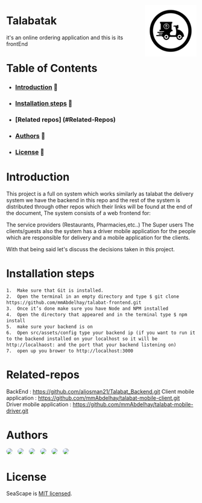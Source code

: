 <img src="./public/logo.png" align="right" width="27%" style="margin-top:15px"/>

# Talabatak

it's an online ordering application and this is its frontEnd

# Table of Contents

- ### [Introduction](#Introduction) :microphone:
- ### [Installation steps](#Getting-Started) :memo:
- ### [Related repos] (#Related-Repos)
- ### [Authors](#Authors) :thinking:
- ### [License](#License) :closed_book:

# Introduction

This project is a full on system which works similarly as talabat the delivery system we have the backend in this repo and the rest of the system is distributed through other repos which their links will be found at the end of the document, The system consists of a web frontend for:

The service providers (Restaurants, Pharmacies,etc..)
The Super users
The clients/guests
also the system has a driver mobile application for the people which are responsible for delivery and a mobile application for the clients.

With that being said let's discuss the decisions taken in this project.

# Installation steps

    1.	Make sure that Git is installed.
    2.	Open the terminal in an empty directory and type $ git clone https://github.com/mmAbdelhay/talabat-frontend.git
    3.	Once it’s done make sure you have Node and NPM installed
    4.	Open the directory that appeared and in the terminal type $ npm install
    5.	make sure your backend is on
    6.	Open src/assets/config type your backend ip (if you want to run it to the backend installed on your localhost so it will be http://localhaost: and the port that your backend listening on)
    7.	open up you brower to http://localhost:3000

# Related-repos

BackEnd : https://github.com/aliosman21/Talabat_Backend.git
Client mobile application : https://github.com/mmAbdelhay/talabat-mobile-client.git
Driver mobile application : https://github.com/mmAbdelhay/talabat-mobile-driver.git

# Authors

<a href="https://github.com/aliosman21"><img src="https://github.com/aliosman21.png" width="7%" style="border-radius:50%;margin-right:10px;" /></a>
<a href="https://github.com/mmAbdelhay"><img src="https://github.com/mmAbdelhay.png" width="7%" style="border-radius:50%;margin-right:10px;" /></a>
<a href="https://github.com/karim-arafa"><img src="https://github.com/karim-arafa.png" width="7%" style="border-radius:50%;margin-right:10px;" /></a>
<a href="https://github.com/youssefshaban"><img src="https://github.com/youssefshaban.png" width="7%" style="border-radius:50%;margin-right:10px;" /></a>
<a href="https://github.com/ibrahimHesham"><img src="https://github.com/ibrahimHesham.png" width="7%" style="border-radius:50%;margin-right:10px;" /></a>
<a href="https://github.com/ali-khaled-ali"><img src="https://github.com/ali-khaled-ali.png" width="7%" style="border-radius:50%;margin-right:10px;" /></a>

# License

SeaScape is [MIT licensed](./LICENSE).
